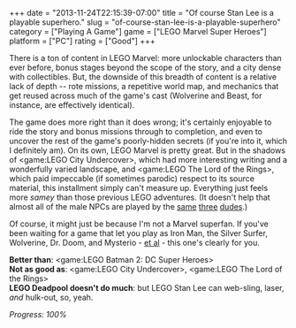 +++
date = "2013-11-24T22:15:39-07:00"
title = "Of course Stan Lee is a playable superhero."
slug = "of-course-stan-lee-is-a-playable-superhero"
category = ["Playing A Game"]
game = ["LEGO Marvel Super Heroes"]
platform = ["PC"]
rating = ["Good"]
+++

There is a ton of content in LEGO Marvel: more unlockable characters than ever before, bonus stages beyond the scope of the story, and a city dense with collectibles.  But, the downside of this breadth of content is a relative lack of depth -- rote missions, a repetitive world map, and mechanics that get reused across much of the game's cast (Wolverine and Beast, for instance, are effectively identical).

The game does more right than it does wrong; it's certainly enjoyable to ride the story and bonus missions through to completion, and even to uncover the rest of the game's poorly-hidden secrets (if you're into it, which I definitely am).  On its own, LEGO Marvel is pretty great.  But in the shadows of <game:LEGO City Undercover>, which had more interesting writing and a wonderfully varied landscape, and <game:LEGO The Lord of the Rings>, which paid impeccable (if sometimes parodic) respect to its source material, this installment simply can't measure up.  Everything just feels more <i>samey</i> than those previous LEGO adventures.  (It doesn't help that almost all of the male NPCs are played by the <a href="http://www.imdb.com/name/nm0224007/">same</a> <a href="http://www.imdb.com/name/nm0636046/">three</a> <a href="http://www.imdb.com/name/nm0089710/">dudes</a>.)

Of course, it might just be because I'm not a Marvel superfan.  If you've been waiting for a game that let you play as Iron Man, the Silver Surfer, Wolverine, Dr. Doom, and Mysterio - <a href="http://en.wikipedia.org/wiki/Lego_Marvel_Super_Heroes#Characters">et al</a> - this one's clearly for you.

<b>Better than</b>: <game:LEGO Batman 2: DC Super Heroes>  
<b>Not as good as</b>: <game:LEGO City Undercover>, <game:LEGO The Lord of the Rings>  
<b>LEGO Deadpool doesn't do much</b>: but LEGO Stan Lee can web-sling, laser, <i>and</i> hulk-out, so, yeah.

<i>Progress: 100\%</i>
